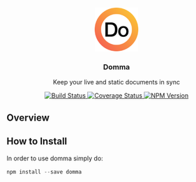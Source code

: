 <p align="center">
  <img src="https://raw.githubusercontent.com/eugeneford/domma/master/.github/domma-logo.png" width="100" height="100">
</p>

<h3 align="center">
  Domma
</h3>

<p align="center">
  Keep your live and static documents in sync
</p>

<p align="center">
  <a href="https://travis-ci.org/eugeneford/domma">
    <img src="https://travis-ci.org/eugeneford/domma.svg?branch=master" alt="Build Status">
  </a>
  <a href='https://coveralls.io/github/eugeneford/domma'>
    <img src='https://coveralls.io/repos/github/eugeneford/domma/badge.svg?v=0' alt='Coverage Status' />
  </a>
  <a href='https://www.npmjs.com/package/domma'>
    <img src='https://img.shields.io/npm/v/domma.svg?v=0' alt='NPM Version' />
  </a>
</p>

## Overview

## How to Install
In order to use domma simply do:
```js
npm install --save domma
```

